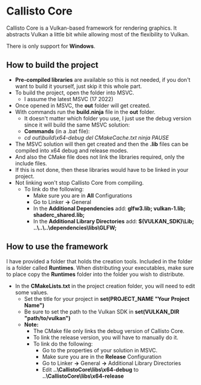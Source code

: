
# Callisto Core
Callisto Core is a Vulkan-based framework for rendering graphics. It abstracts Vulkan a little bit while allowing most of the flexibility to Vulkan.

There is only support for **Windows**.

##  How to build the project

- **Pre-compiled libraries** are available so this is not needed, if you don't want to build it yourself, just skip it this whole part.
- To build the project, open the folder into MSVC. 
	- I assume the latest MSVC (17 2022)
- Once opened in MSVC, the **out** folder will get created.
- With commands run the **build.ninja** file in the **out** folder.
	- It doesn't matter which folder you use, I just use the debug version since it will build the same MSVC solution:
	- **Commands** (in a .bat file):
	- *cd out\build\x64-debug
		del CMakeCache.txt
		ninja
		PAUSE*
- The MSVC solution will then get created and then the **.lib** files can be compiled into x64 debug and release modes.
- And also the CMake file does not link the libraries required, only the include files.
- If this is not done, then these libraries would have to be linked in your project.
- Not linking won't stop Callisto Core from compiling.
	- To link do the following: 
		- Make sure you are in **All** Configurations
		- Go to Linker **->** General
		- In the **Additional Dependencies** add: **glfw3.lib; vulkan-1.lib; shaderc_shared.lib;**
		- In the **Additional Library Directories** add: **$(VULKAN_SDK)\Lib; \.\.\\\.\.\\\.\.\\dependencies\libs\GLFW;**

## How to use the framework

I have provided a folder that holds the creation tools.
Included in the folder is a folder called **Runtimes**. When distributing your executables, make sure to place copy the **Runtimes** folder into the folder you wish to distribute.

- In the **CMakeLists.txt** in the project creation folder, you will need to edit some values.
	- Set the title for your project in **set(PROJECT_NAME "Your Project Name")**
	- Be sure to set the path to the Vulkan SDK in **set(VULKAN_DIR "path/to/vulkan")**
	- **Note:**
		- The CMake file only links the debug version of Callisto Core.
		- To link the release version, you will have to manually do it.
		- To link do the following:
			- Go to the properties of your solution in MSVC.
			- Make sure you are in the **Release** Configuration
			- Go to Linker **->** General **->** Additional Library Directories
			- Edit  **\.\.\\CallistoCore\\libs\\x64-debug** to **\.\.\\CallistoCore\\libs\\x64-release**
